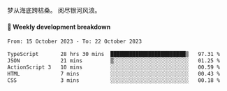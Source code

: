 梦从海底跨枯桑。
阅尽银河风浪。


#### 📝 Weekly development breakdown

<!--START_SECTION:waka-->

```txt
From: 15 October 2023 - To: 22 October 2023

TypeScript       28 hrs 30 mins  ████████████████████████▒   97.31 %
JSON             21 mins         ▒░░░░░░░░░░░░░░░░░░░░░░░░   01.25 %
ActionScript 3   10 mins         ░░░░░░░░░░░░░░░░░░░░░░░░░   00.59 %
HTML             7 mins          ░░░░░░░░░░░░░░░░░░░░░░░░░   00.43 %
CSS              3 mins          ░░░░░░░░░░░░░░░░░░░░░░░░░   00.18 %
```

<!--END_SECTION:waka-->



